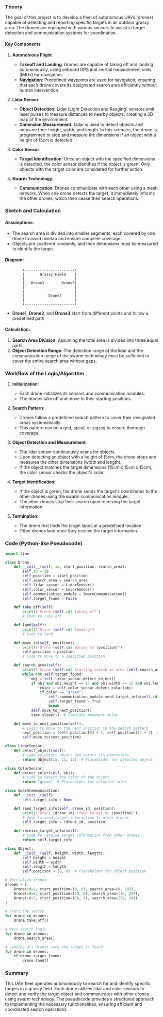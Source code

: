 ### Theory

The goal of this project is to develop a fleet of autonomous UAVs (drones) capable of detecting and reporting specific targets in an outdoor grassy area. The drones are equipped with various sensors to assist in target detection and communication systems for coordination.

#### Key Components

1. **Autonomous Flight**:
   - **Takeoff and Landing**: Drones are capable of taking off and landing autonomously, using onboard GPS and inertial measurement units (IMUs) for navigation.
   - **Navigation**: Predefined waypoints are used for navigation, ensuring that each drone covers its designated search area efficiently without human intervention.

2. **Lidar Sensor**:
   - **Object Detection**: Lidar (Light Detection and Ranging) sensors emit laser pulses to measure distances to nearby objects, creating a 3D map of the environment.
   - **Dimension Measurement**: Lidar is used to detect objects and measure their height, width, and length. In this scenario, the drone is programmed to stop and measure the dimensions if an object with a height of 15cm is detected.

3. **Color Sensor**:
   - **Target Identification**: Once an object with the specified dimensions is detected, the color sensor identifies if the object is green. Only objects with the target color are considered for further action.

4. **Swarm Technology**:
   - **Communication**: Drones communicate with each other using a mesh network. When one drone detects the target, it immediately informs the other drones, which then cease their search operations.

### Sketch and Calculation

#### Assumptions:
- The search area is divided into smaller segments, each covered by one drone to avoid overlap and ensure complete coverage.
- Objects are scattered randomly, and their dimensions must be measured to identify the target.

#### Diagram:

```plaintext
        +-----------------------+
        |       Grassy Field    |
        |                       |
        |   Drone1        Drone3|
        |                       |
        |                       |
        |           Drone2      |
        |                       |
        +-----------------------+
```

- **Drone1**, **Drone2**, and **Drone3** start from different points and follow a predefined path.

#### Calculation:
1. **Search Area Division**: Assuming the total area is divided into three equal parts.
2. **Object Detection Range**: The detection range of the lidar and the communication range of the swarm technology must be sufficient to cover the entire search area without gaps.

### Workflow of the Logic/Algorithm

1. **Initialization**:
   - Each drone initializes its sensors and communication modules.
   - The drones take off and move to their starting positions.

2. **Search Pattern**:
   - Drones follow a predefined search pattern to cover their designated areas systematically.
   - This pattern can be a grid, spiral, or zigzag to ensure thorough coverage.

3. **Object Detection and Measurement**:
   - The lidar sensor continuously scans for objects.
   - Upon detecting an object with a height of 15cm, the drone stops and measures the other dimensions (width and length).
   - If the object matches the target dimensions (15cm x 15cm x 15cm), the color sensor checks the object's color.

4. **Target Identification**:
   - If the object is green, the drone sends the target's coordinates to the other drones using the swarm communication module.
   - The other drones stop their search upon receiving the target information.

5. **Termination**:
   - The drone that finds the target lands at a predefined location.
   - Other drones land once they receive the target information.

### Code (Python-like Pseudocode)

```python
import time

class Drone:
    def __init__(self, id, start_position, search_area):
        self.id = id
        self.position = start_position
        self.search_area = search_area
        self.lidar_sensor = LidarSensor()
        self.color_sensor = ColorSensor()
        self.communication_module = SwarmCommunication()
        self.target_found = False

    def take_off(self):
        print(f"Drone {self.id} taking off")
        # Code to take off

    def land(self):
        print(f"Drone {self.id} landing")
        # Code to land

    def move_to(self, position):
        print(f"Drone {self.id} moving to {position}")
        self.position = position
        # Code to move to a specified position

    def search_area(self):
        print(f"Drone {self.id} starting search in area {self.search_area}")
        while not self.target_found:
            obj = self.lidar_sensor.detect_object()
            if obj and obj.height == 15 and obj.width == 15 and obj.length == 15:
                color = self.color_sensor.detect_color(obj)
                if color == "green":
                    self.communication_module.send_target_info(self.id, obj.position)
                    self.target_found = True
                    break
            self.move_to_next_position()
            time.sleep(1)  # Simulate movement delay

    def move_to_next_position(self):
        # Logic to move to the next position in the search pattern
        next_position = (self.position[0] + 1, self.position[1] + 1)  # Example increment
        self.move_to(next_position)

class LidarSensor:
    def detect_object(self):
        # Code to detect object and return its dimensions
        return Object(15, 15, 15)  # Placeholder for detected object

class ColorSensor:
    def detect_color(self, obj):
        # Code to detect the color of the object
        return "green"  # Placeholder for detected color

class SwarmCommunication:
    def __init__(self):
        self.target_info = None

    def send_target_info(self, drone_id, position):
        print(f"Drone {drone_id} found target at {position}")
        # Code to send target information to other drones
        self.target_info = (drone_id, position)

    def receive_target_info(self):
        # Code to receive target information from other drones
        return self.target_info

class Object:
    def __init__(self, height, width, length):
        self.height = height
        self.width = width
        self.length = length
        self.position = (0, 0)  # Placeholder for object position

# Initialize drones
drones = [
    Drone(id=1, start_position=(0, 0), search_area=(0, 10)),
    Drone(id=2, start_position=(10, 0), search_area=(10, 20)),
    Drone(id=3, start_position=(20, 0), search_area=(20, 30))
]

# Start the search
for drone in drones:
    drone.take_off()

# Main search logic
for drone in drones:
    drone.search_area()

# Landing all drones once the target is found
for drone in drones:
    if drone.target_found:
        drone.land()
```

### Summary

This UAV fleet operates autonomously to search for and identify specific targets in a grassy field. Each drone utilizes lidar and color sensors to detect and verify the target object and communicates with other drones using swarm technology. The pseudocode provides a structured approach to implementing the necessary functionalities, ensuring efficient and coordinated search operations.
